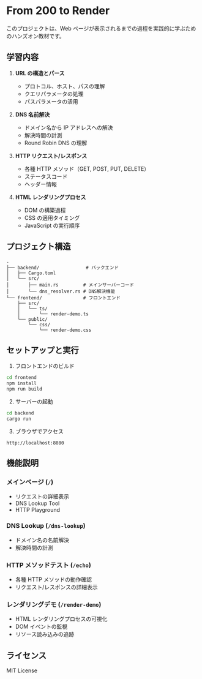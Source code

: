 # From 200 to Render

このプロジェクトは、Web ページが表示されるまでの過程を実践的に学ぶためのハンズオン教材です。

## 学習内容

1. **URL の構造とパース**

   - プロトコル、ホスト、パスの理解
   - クエリパラメータの処理
   - パスパラメータの活用

2. **DNS 名前解決**

   - ドメイン名から IP アドレスへの解決
   - 解決時間の計測
   - Round Robin DNS の理解

3. **HTTP リクエスト/レスポンス**

   - 各種 HTTP メソッド（GET, POST, PUT, DELETE）
   - ステータスコード
   - ヘッダー情報

4. **HTML レンダリングプロセス**
   - DOM の構築過程
   - CSS の適用タイミング
   - JavaScript の実行順序

## プロジェクト構造

```
.
├── backend/                 # バックエンド
│   ├── Cargo.toml
│   └── src/
│       ├── main.rs         # メインサーバーコード
│       └── dns_resolver.rs # DNS解決機能
└── frontend/               # フロントエンド
    ├── src/
    │   └── ts/
    │       └── render-demo.ts
    └── public/
        └── css/
            └── render-demo.css
```

## セットアップと実行

1. フロントエンドのビルド

```bash
cd frontend
npm install
npm run build
```

2. サーバーの起動

```bash
cd backend
cargo run
```

3. ブラウザでアクセス

```
http://localhost:8080
```

## 機能説明

### メインページ (`/`)

- リクエストの詳細表示
- DNS Lookup Tool
- HTTP Playground

### DNS Lookup (`/dns-lookup`)

- ドメイン名の名前解決
- 解決時間の計測

### HTTP メソッドテスト (`/echo`)

- 各種 HTTP メソッドの動作確認
- リクエスト/レスポンスの詳細表示

### レンダリングデモ (`/render-demo`)

- HTML レンダリングプロセスの可視化
- DOM イベントの監視
- リソース読み込みの追跡

## ライセンス

MIT License
